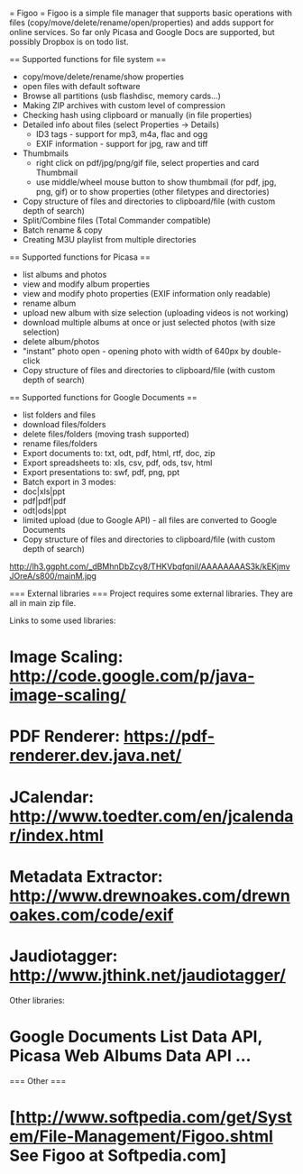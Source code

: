 = Figoo =
Figoo is a simple file manager that supports basic operations with files (copy/move/delete/rename/open/properties) and adds support for online services. So far only Picasa and Google Docs are supported, but possibly Dropbox is on todo list.

== Supported functions for file system ==
 * copy/move/delete/rename/show properties
 * open files with default software
 * Browse all partitions (usb flashdisc, memory cards...)
 * Making ZIP archives with custom level of compression
 * Checking hash using clipboard or manually (in file properties)
 * Detailed info about files (select Properties -> Details)
   * ID3 tags - support for mp3, m4a, flac and ogg
   * EXIF information - support for jpg, raw and tiff
 * Thumbmails
   * right click on pdf/jpg/png/gif file, select properties and card Thumbmail
   * use middle/wheel mouse button to show thumbmail (for pdf, jpg, png, gif) or to show properties (other filetypes and directories)
 * Copy structure of files and directories to clipboard/file (with custom depth of search)
 * Split/Combine files (Total Commander compatible)
 * Batch rename & copy
 * Creating M3U playlist from multiple directories

== Supported functions for Picasa ==
 * list albums and photos
 * view and modify album properties
 * view and modify photo properties (EXIF information only readable)
 * rename album
 * upload new album with size selection (uploading videos is not working)
 * download multiple albums at once or just selected photos (with size selection)
 * delete album/photos
 * "instant" photo open - opening photo with width of 640px by double-click
 * Copy structure of files and directories to clipboard/file (with custom depth of search)

== Supported functions for Google Documents ==
 * list folders and files
 * download files/folders
 * delete files/folders (moving trash supported)
 * rename files/folders 
 * Export documents to: txt, odt, pdf, html, rtf, doc, zip
 * Export spreadsheets to: xls, csv, pdf, ods, tsv, html
 * Export presentations to: swf, pdf, png, ppt
 * Batch export in 3 modes:
  * doc|xls|ppt
  * pdf|pdf|pdf
  * odt|ods|ppt
 * limited upload (due to Google API) - all files are converted to Google Documents
 * Copy structure of files and directories to clipboard/file (with custom depth of search)



http://lh3.ggpht.com/_dBMhnDbZcy8/THKVbqfqniI/AAAAAAAAS3k/kEKjmvJOreA/s800/mainM.jpg


=== External libraries ===
Project requires some external libraries. They are all in main zip file.

Links to some used libraries:
 # Image Scaling: http://code.google.com/p/java-image-scaling/
 # PDF Renderer: https://pdf-renderer.dev.java.net/
 # JCalendar: http://www.toedter.com/en/jcalendar/index.html
 # Metadata Extractor: http://www.drewnoakes.com/drewnoakes.com/code/exif
 # Jaudiotagger: http://www.jthink.net/jaudiotagger/

Other libraries:
 # Google Documents List Data API, Picasa Web Albums Data API ... 

=== Other ===
 # [http://www.softpedia.com/get/System/File-Management/Figoo.shtml See Figoo at Softpedia.com]
